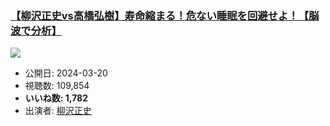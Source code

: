 ### [【柳沢正史vs高橋弘樹】寿命縮まる！危ない睡眠を回避せよ！【脳波で分析】](https://www.youtube.com/watch?v=gaLgTfxebkE)
[![](https://img.youtube.com/vi/gaLgTfxebkE/sddefault.jpg)](https://www.youtube.com/watch?v=gaLgTfxebkE)
-   公開日: 2024-03-20
-   視聴数: 109,854
-   **いいね数: 1,782**
-   出演者: [柳沢正史](/rehacq_fan/people/柳沢正史 "wikilink")

